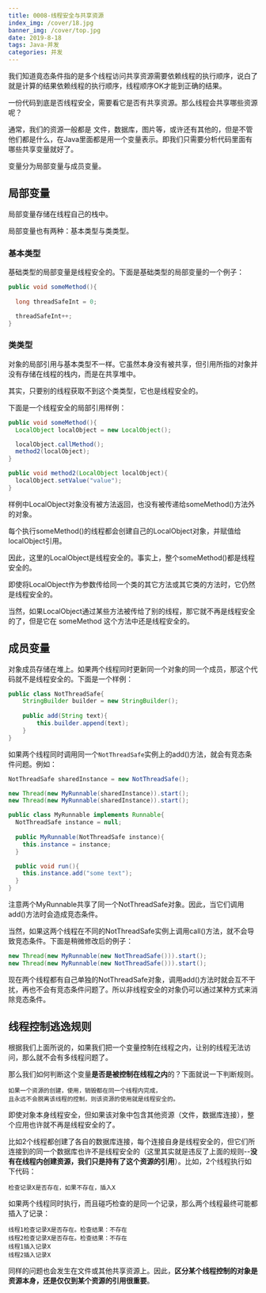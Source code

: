 ```yaml
---
title: 0008-线程安全与共享资源
index_img: /cover/18.jpg
banner_img: /cover/top.jpg
date: 2019-8-18
tags: Java-并发
categories: 并发
---
```


我们知道竟态条件指的是多个线程访问共享资源需要依赖线程的执行顺序，说白了就是计算的结果依赖线程的执行顺序，线程顺序OK才能到正确的结果。

一份代码到底是否线程安全，需要看它是否有共享资源。那么线程会共享哪些资源呢？



通常，我们的资源一般都是 文件，数据库，图片等，或许还有其他的，但是不管他们都是什么，在Java里面都是用一个变量表示。即我们只需要分析代码里面有哪些共享变量就好了。

变量分为局部变量与成员变量。



## 局部变量

局部变量存储在线程自己的栈中。

局部变量也有两种：基本类型与类类型。

### 基本类型

基础类型的局部变量是线程安全的。下面是基础类型的局部变量的一个例子：

```java
public void someMethod(){
  
  long threadSafeInt = 0;

  threadSafeInt++;
}
```



### 类类型

对象的局部引用与基本类型不一样。它虽然本身没有被共享，但引用所指的对象并没有存储在线程的栈内，而是在共享堆中。

其实，只要别的线程获取不到这个类类型，它也是线程安全的。

下面是一个线程安全的局部引用样例：

```java
public void someMethod(){
  LocalObject localObject = new LocalObject();

  localObject.callMethod();
  method2(localObject);
}

public void method2(LocalObject localObject){
  localObject.setValue("value");
}
```

样例中LocalObject对象没有被方法返回，也没有被传递给someMethod()方法外的对象。

每个执行someMethod()的线程都会创建自己的LocalObject对象，并赋值给localObject引用。

因此，这里的LocalObject是线程安全的。事实上，整个someMethod()都是线程安全的。

即使将LocalObject作为参数传给同一个类的其它方法或其它类的方法时，它仍然是线程安全的。

当然，如果LocalObject通过某些方法被传给了别的线程，那它就不再是线程安全的了，但是它在 someMethod 这个方法中还是线程安全的。



## 成员变量

对象成员存储在堆上。如果两个线程同时更新同一个对象的同一个成员，那这个代码就不是线程安全的。下面是一个样例：

```java
public class NotThreadSafe{
    StringBuilder builder = new StringBuilder();
    
    public add(String text){
        this.builder.append(text);
    }	
}
```

如果两个线程同时调用同一个`NotThreadSafe`实例上的add()方法，就会有竞态条件问题。例如：

```java
NotThreadSafe sharedInstance = new NotThreadSafe();

new Thread(new MyRunnable(sharedInstance)).start();
new Thread(new MyRunnable(sharedInstance)).start();

public class MyRunnable implements Runnable{
  NotThreadSafe instance = null;
  
  public MyRunnable(NotThreadSafe instance){
    this.instance = instance;
  }

  public void run(){
    this.instance.add("some text");
  }
}
```

注意两个MyRunnable共享了同一个NotThreadSafe对象。因此，当它们调用add()方法时会造成竞态条件。

当然，如果这两个线程在不同的NotThreadSafe实例上调用call()方法，就不会导致竞态条件。下面是稍微修改后的例子：

```java
new Thread(new MyRunnable(new NotThreadSafe())).start();
new Thread(new MyRunnable(new NotThreadSafe())).start();
```

现在两个线程都有自己单独的NotThreadSafe对象，调用add()方法时就会互不干扰，再也不会有竞态条件问题了。所以非线程安全的对象仍可以通过某种方式来消除竞态条件。



## 线程控制逃逸规则

根据我们上面所说的，如果我们把一个变量控制在线程之内，让别的线程无法访问，那么就不会有多线程问题了。

那么我们如何判断这个变量**是否是被控制在线程之内**的？下面就说一下判断规则。

```
如果一个资源的创建，使用，销毁都在同一个线程内完成，
且永远不会脱离该线程的控制，则该资源的使用就是线程安全的。
```



即使对象本身线程安全，但如果该对象中包含其他资源（文件，数据库连接），整个应用也许就不再是线程安全的了。

比如2个线程都创建了各自的数据库连接，每个连接自身是线程安全的，但它们所连接到的同一个数据库也许不是线程安全的（这里其实就是违反了上面的规则--**没有在线程内创建资源，我们只是持有了这个资源的引用**）。比如，2个线程执行如下代码：

```
检查记录X是否存在，如果不存在，插入X
```

如果两个线程同时执行，而且碰巧检查的是同一个记录，那么两个线程最终可能都插入了记录：

```
线程1检查记录X是否存在。检查结果：不存在
线程2检查记录X是否存在。检查结果：不存在
线程1插入记录X
线程2插入记录X
```

同样的问题也会发生在文件或其他共享资源上。因此，**区分某个线程控制的对象是资源本身，还是仅仅到某个资源的引用很重要**。
